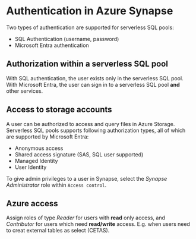 # Authentication in Azure Synapse

Two types of authentication are supported for serverless SQL pools:

- SQL Authentication (username, password)
- Microsoft Entra authentication

## Authorization within a serverless SQL pool

With SQL authentication, the user exists only in the serverless SQL pool. With Microsoft Entra, the user can sign in to
a serverless SQL pool **and** other services.

## Access to storage accounts

A user can be authorized to access and query files in Azure Storage. Serverless SQL pools supports following
authorization types, all of which are supported by Microsoft Entra:

- Anonymous access
- Shared access signature (SAS, SQL user supported)
- Managed Identity
- User Identity

To give admin privileges to a user in Synapse, select the _Synapse Administrator_ role within `Access control`.

## Azure access

Assign roles of type _Reader_ for users with **read** only access, and _Contributor_ for users which need **read/write**
access. E.g. when users need to creat external tables as select (CETAS).
